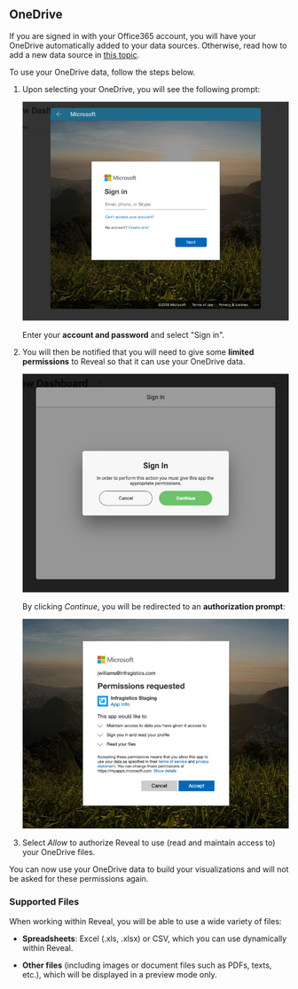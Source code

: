 ## OneDrive

If you are signed in with your Office365 account, you will have your OneDrive automatically added to your data sources. Otherwise, read how to add a new data source in [this topic](creating-new-datasource.md).

To use your OneDrive data, follow the steps below.

1.  Upon selecting your OneDrive, you will see the following prompt:

    ![One Drive Login](images/OneDriveLogin_All.png)

    Enter your **account and password** and select "Sign in".

2.  You will then be notified that you will need to give some **limited permissions** to Reveal so that it can use your OneDrive data.

    ![Reveal notification for giving permissions to the app](images/notification-limited-permissions.png)

    By clicking *Continue*, you will be redirected to an **authorization prompt**:

    ![Limited permissions request Microsoft dialog](images/limited-permissions-onedrive_all.png)

3.  Select *Allow* to authorize Reveal to use (read and maintain access
    to) your OneDrive files.

You can now use your OneDrive data to build your visualizations and will
not be asked for these permissions again.

### Supported Files

When working within Reveal, you will be able to use a wide variety of
files:

  - **Spreadsheets**: Excel (.xls, .xlsx) or CSV, which you can use
    dynamically within Reveal.

  - **Other files** (including images or document files such as PDFs,
    texts, etc.), which will be displayed in a preview mode only.
